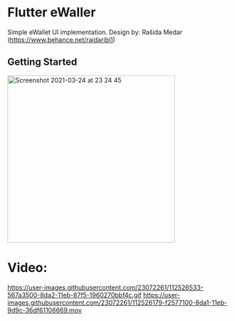 # Flutter eWaller

Simple eWallet UI implementation.
Design by: Rašida Medar (https://www.behance.net/raidaribi1)

## Getting Started

<img width="376" alt="Screenshot 2021-03-24 at 23 24 45" src="https://user-images.githubusercontent.com/23072261/112526169-eec3ea00-8da1-11eb-84f7-08dc5e1ddceb.png">

# Video:

https://user-images.githubusercontent.com/23072261/112526533-567a3500-8da2-11eb-87f5-1960270bbf4c.gif
https://user-images.githubusercontent.com/23072261/112526179-f2577100-8da1-11eb-9d9c-36df61106669.mov


